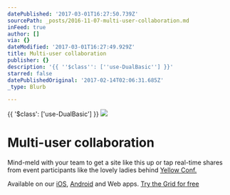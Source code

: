 ```yaml
---
datePublished: '2017-03-01T16:27:50.739Z'
sourcePath: _posts/2016-11-07-multi-user-collaboration.md
inFeed: true
author: []
via: {}
dateModified: '2017-03-01T16:27:49.929Z'
title: Multi-user collaboration
publisher: {}
description: '{{ ''$class'': [''use-DualBasic''] }}'
starred: false
datePublishedOriginal: '2017-02-14T02:06:31.685Z'
_type: Blurb

---
```

{{ '$class': \['use-DualBasic'\] }}
![](https://the-grid-user-content.s3-us-west-2.amazonaws.com/8fb11765-80d9-4e7e-8c79-020d052d75e4.jpg)

# Multi-user collaboration

Mind-meld with your team to get a site like this up or tap real-time shares from event participants like the lovely ladies behind [Yellow Conf.][0]

Available on our [iOS][1], [Android][2] and Web apps.
[Try the Grid for free][3]

[0]: http://yellow.community/
[1]: https://itunes.apple.com/us/app/the-grid./id990744597?ls=1&mt=8
[2]: https://play.google.com/store/apps/details?id=io.thegrid.app&hl=en
[3]: https://cbchouinard.github.io/plansproxy/
